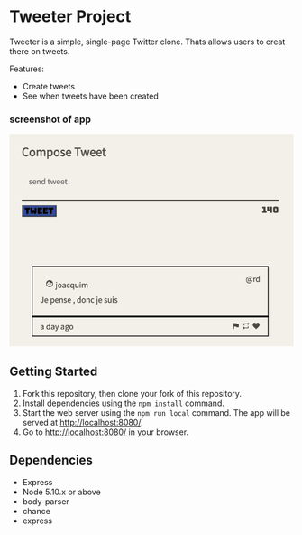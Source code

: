 # Tweeter Project

Tweeter is a simple, single-page Twitter clone.
Thats allows users to creat there on tweets.

Features:

- Create tweets
- See when tweets have been created

### screenshot of app

!["screen shot of tweets compose box and tweet"](https://github.com/JoacquimM/tweeter/blob/master/docs/tweeter-compose.png?raw=true)

## Getting Started

1. Fork this repository, then clone your fork of this repository.
2. Install dependencies using the `npm install` command.
3. Start the web server using the `npm run local` command. The app will be served at <http://localhost:8080/>.
4. Go to <http://localhost:8080/> in your browser.

## Dependencies

- Express
- Node 5.10.x or above
- body-parser
- chance
- express
